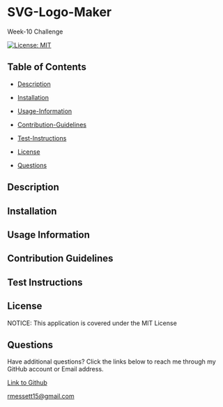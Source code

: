 # SVG-Logo-Maker
Week-10 Challenge

[![License: MIT](https://img.shields.io/badge/License-MIT-yellow.svg)](https://opensource.org/licenses/MIT)

## Table of Contents

* [Description](#description)

 * [Installation](#installation)

 * [Usage-Information](#usage-information)

 * [Contribution-Guidelines](#contribution-guidelines)

 * [Test-Instructions](#test-instructions)

 * [License](#license)

 * [Questions](#questions)

## Description



## Installation



## Usage Information



## Contribution Guidelines



## Test Instructions



## License

NOTICE: This application is covered under the MIT License

## Questions

Have additional questions? Click the links below to reach me through my GitHub account or Email address.

[Link to Github](https://github.com/rmessett15)

<a href="mailto:rmessett15@gmail.com">rmessett15@gmail.com</a>
